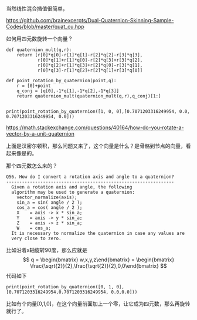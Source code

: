 当然线性混合插值很简单，

https://github.com/brainexcerpts/Dual-Quaternion-Skinning-Sample-Codes/blob/master/quat_cu.hpp

如何用四元数旋转一个向量？

```
def quaternion_mult(q,r):
    return [r[0]*q[0]-r[1]*q[1]-r[2]*q[2]-r[3]*q[3],
            r[0]*q[1]+r[1]*q[0]-r[2]*q[3]+r[3]*q[2],
            r[0]*q[2]+r[1]*q[3]+r[2]*q[0]-r[3]*q[1],
            r[0]*q[3]-r[1]*q[2]+r[2]*q[1]+r[3]*q[0]]

def point_rotation_by_quaternion(point,q):
    r = [0]+point
    q_conj = [q[0],-1*q[1],-1*q[2],-1*q[3]]
    return quaternion_mult(quaternion_mult(q,r),q_conj)[1:]


print(point_rotation_by_quaternion([1, 0, 0],[0.7071203316249954, 0.0, 0.7071203316249954, 0.0]))
```

https://math.stackexchange.com/questions/40164/how-do-you-rotate-a-vector-by-a-unit-quaternion

上面是汉密尔顿积，那么问题又来了，这个向量是什么？是骨骼到节点的向量，看起来像是的。

那个四元数怎么来的？

```
Q56. How do I convert a rotation axis and angle to a quaternion?
----------------------------------------------------------------
  Given a rotation axis and angle, the following
  algorithm may be used to generate a quaternion:
    vector_normalize(axis);
    sin_a = sin( angle / 2 );
    cos_a = cos( angle / 2 );
    X    = axis -> x * sin_a;
    Y    = axis -> y * sin_a;
    Z    = axis -> z * sin_a;
    W    = cos_a;
  It is necessary to normalize the quaternion in case any values are
  very close to zero.
```

比如沿着x轴旋转90度，那么应就是
$$
q = \begin{bmatrix} w,x,y,z\end{bmatrix} = \begin{bmatrix} \frac{\sqrt{2}}{2},\frac{\sqrt{2}}{2},0,0\end{bmatrix}
$$
代码如下

```
print(point_rotation_by_quaternion([0, 1, 0],[0.7071203316249954,0.7071203316249954, 0.0,0.0]))
```

比如有个向量[0,1,0]，在这个向量前面加上一个零，让它成为四元数，那么再旋转就行了。